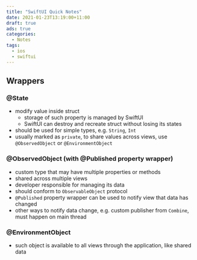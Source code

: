 ```yaml
---
title: "SwiftUI Quick Notes"
date: 2021-01-23T13:19:00+11:00
draft: true
ads: true
categories:
  - Notes
tags:
  - ios
  - swiftui
---
```


## Wrappers

### @State

- modify value inside struct
  - storage of such property is managed by SwiftUI
  - SwiftUI can destroy and recreate struct without losing its states
- should be used for simple types, e.g. `String`, `Int`
- usually marked as `private`, to share values across views, use `@ObservedObject` or `@EnvironmentObject`

### @ObservedObject (with @Published property wrapper)

- custom type that may have multiple properties or methods
- shared across multiple views
- developer responsible for managing its data
- should conform to `ObservableObject` protocol
- `@Published` property wrapper can be used to notify view that data has changed
- other ways to notify data change, e.g. custom publisher from `Combine`, must happen on main thread

### @EnvironmentObject

- such object is available to all views through the application, like shared data